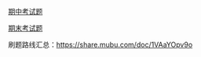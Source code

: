 
[期中考试题](https://shimo.im/docs/69uDNhxTzjADzqwQ/read)

[期末考试题](https://shimo.im/docs/48Fgx91AN64ldiQO/read)

刷题路线汇总：https://share.mubu.com/doc/1VAaYOpv9o